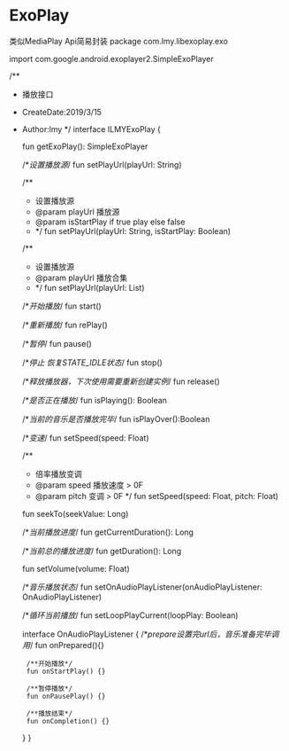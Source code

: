 # ExoPlay
类似MediaPlay Api简易封装
package com.lmy.libexoplay.exo

import com.google.android.exoplayer2.SimpleExoPlayer

/**
 * 播放接口
 * CreateDate:2019/3/15
 * Author:lmy
 */
interface ILMYExoPlay {

    fun getExoPlay(): SimpleExoPlayer
    
    /**设置播放源*/
    fun setPlayUrl(playUrl: String)

    /**
     * 设置播放源
     * @param playUrl 播放源
     * @param isStartPlay if true play else false
     * */
    fun setPlayUrl(playUrl: String, isStartPlay: Boolean)

    /**
     * 设置播放源
     * @param playUrl 播放合集
     * */
    fun setPlayUrl(playUrl: List<String>)

    /**开始播放*/
    fun start()

    /**重新播放*/
    fun rePlay()

    /**暂停*/
    fun pause()

    /**停止 恢复STATE_IDLE状态*/
    fun stop()

    /**释放播放器，下次使用需要重新创建实例*/
    fun release()

    /**是否正在播放*/
    fun isPlaying(): Boolean

    /**当前的音乐是否播放完毕*/
    fun isPlayOver():Boolean

    /**变速*/
    fun setSpeed(speed: Float)

    /**
     * 倍率播放变调
     * @param speed 播放速度 > 0F
     * @param pitch 变调 > 0F
     */
    fun setSpeed(speed: Float, pitch: Float)

    fun seekTo(seekValue: Long)

    /**当前播放进度*/
    fun getCurrentDuration(): Long

    /**当前总的播放进度*/
    fun getDuration(): Long

    fun setVolume(volume: Float)

    /**音乐播放状态*/
    fun setOnAudioPlayListener(onAudioPlayListener: OnAudioPlayListener)

    /**循环当前播放*/
    fun setLoopPlayCurrent(loopPlay: Boolean)

    interface OnAudioPlayListener {
        /**prepare设置完url后，音乐准备完毕调用*/
        fun onPrepared(){}

        /**开始播放*/
        fun onStartPlay() {}

        /**暂停播放*/
        fun onPausePlay() {}

        /**播放结束*/
        fun onCompletion() {}
    }
}
